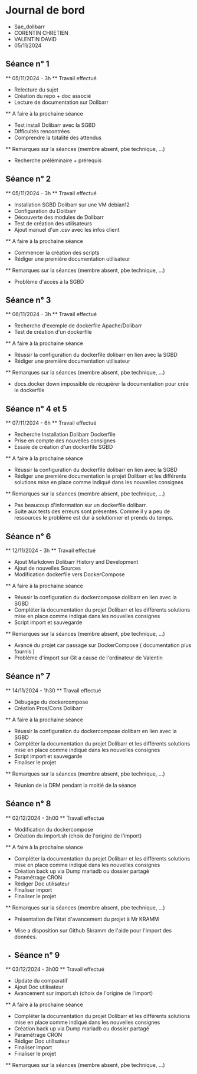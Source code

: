 # Journal de bord

* Sae_dolibarr
* CORENTIN CHRETIEN
* VALENTIN DAVID
* 05/11/2024


## Séance n° 1

** 05/11/2024 - 3h
** Travail effectué
* Relecture du sujet
* Création du repo + doc associé
* Lecture de documentation sur Dolibarr
  
** A faire à la prochaine séance
* Test install Dolibarr avec la SGBD
* Difficultés rencontrées
* Comprendre la totalité des attendus
  
** Remarques sur la séances (membre absent, pbe technique, ...)
* Recherche préléminaire + prérequis


## Séance n° 2

** 05/11/2024 - 3h
** Travail effectué
* Installation SGBD Dolibarr sur une VM debian12
* Configuration du Dolibarr
* Découverte des modules de Dolibarr
* Test de création des utilisateurs
* Ajout manuel d'un .csv avec les infos client 
  
** A faire à la prochaine séance
* Commencer la création des scripts
* Rédiger une première documentation utilisateur
  
** Remarques sur la séances (membre absent, pbe technique, ...)
* Problème d'accès à la SGBD

  
## Séance n° 3

** 06/11/2024 - 3h
** Travail effectué
* Recherche d'exemple de dockerfile Apache/Dolibarr
* Test de création d'un dockerfile

** A faire à la prochaine séance
* Réussir la configuration du dockerfile dolibarr en lien avec la SGBD
* Rédiger une première documentation utilisateur
  
** Remarques sur la séances (membre absent, pbe technique, ...)
* docs.docker down impossible de récupérer la documentation pour crée le dockerfile


## Séance n° 4 et 5

** 07/11/2024 - 6h
** Travail effectué
* Recherche Installation Dolibarr Dockerfile
* Prise en compte des nouvelles consignes
* Essaie de création d'un dockerfile SGBD

** A faire à la prochaine séance
* Réussir la configuration du dockerfile dolibarr en lien avec la SGBD
* Rédiger une première documentation le projet Dolibarr et les différents solutions mise en place comme indiqué dans les nouvelles consignes
  
** Remarques sur la séances (membre absent, pbe technique, ...)
* Pas beaucoup d'information sur un dockerfile dolibarr.
* Suite aux tests des erreurs sont présentes. Comme il y a peu de ressources le problème est dur à solutionner et prends du temps.


## Séance n° 6

** 12/11/2024 - 3h
** Travail effectué
* Ajout Markdown Dolibarr History and Development
* Ajout de nouvelles Sources
* Modification dockerfile vers DockerCompose

** A faire à la prochaine séance
* Réussir la configuration du dockercompose dolibarr en lien avec la SGBD
* Compléter la documentation du projet Dolibarr et les différents solutions mise en place comme indiqué dans les nouvelles consignes
* Script import et sauvegarde
  
** Remarques sur la séances (membre absent, pbe technique, ...)
* Avancé du projet car passage sur DockerCompose ( documentation plus fournis )
* Problème d'import sur Git a cause de l'ordinateur de Valentin

## Séance n° 7

** 14/11/2024 - 1h30
** Travail effectué
* Débugage du dockercompose
* Création Pros/Cons Dolibarr

** A faire à la prochaine séance
* Réussir la configuration du dockercompose dolibarr en lien avec la SGBD
* Compléter la documentation du projet Dolibarr et les différents solutions mise en place comme indiqué dans les nouvelles consignes
* Script import et sauvegarde
* Finaliser le projet
  
** Remarques sur la séances (membre absent, pbe technique, ...)
* Réunion de la DRM pendant la moitié de la séance


## Séance n° 8

** 02/12/2024 - 3h00
** Travail effectué
* Modification du dockercompose
* Création du import.sh (choix de l'origine de l'import)


** A faire à la prochaine séance
* Compléter la documentation du projet Dolibarr et les différents solutions mise en place comme indiqué dans les nouvelles consignes
* Création back up via Dump mariadb ou dossier partagé
* Paramétrage CRON 
* Rédiger Doc utilisateur
* Finaliser import
* Finaliser le projet
  
** Remarques sur la séances (membre absent, pbe technique, ...)
* Présentation de l'état d'avancement du projet à Mr KRAMM
* Mise a disposition sur Github Skramm de l'aide pour l'import des données.

* ## Séance n° 9

** 03/12/2024 - 3h00
** Travail effectué
* Update du comparatif
* Ajout Doc utilisateur
* Avancement sur import.sh (choix de l'origine de l'import)


** A faire à la prochaine séance
* Compléter la documentation du projet Dolibarr et les différents solutions mise en place comme indiqué dans les nouvelles consignes
* Création back up via Dump mariadb ou dossier partagé
* Paramétrage CRON 
* Rédiger Doc utilisateur
* Finaliser import
* Finaliser le projet
  
** Remarques sur la séances (membre absent, pbe technique, ...)


